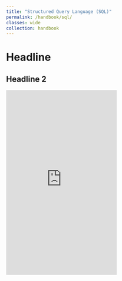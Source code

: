 ```yaml
---
title: "Structured Query Language (SQL)"
permalink: /handbook/sql/
classes: wide
collection: handbook
---
```


# Headline

## Headline 2

<embed src="https://rutving.com/images/convergence.pdf"  height="500" type="application/pdf">
